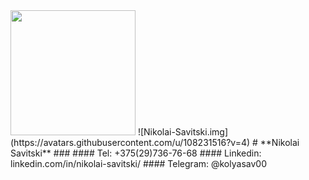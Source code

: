 <img src="[http://url.to/image.png](https://avatars.githubusercontent.com/u/108231516?v=4)" width="200" height="200">
![Nikolai-Savitski.img](https://avatars.githubusercontent.com/u/108231516?v=4)
# **Nikolai Savitski**
###
#### Tel: +375(29)736-76-68
#### Linkedin: linkedin.com/in/nikolai-savitski/
#### Telegram: @kolyasav00
